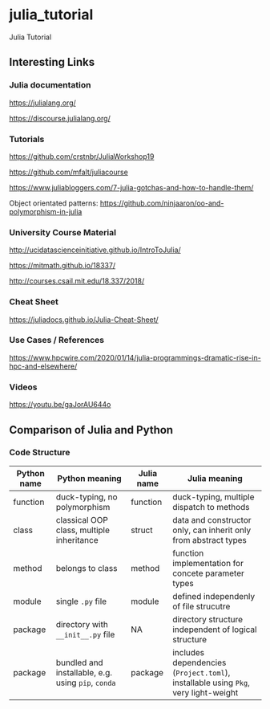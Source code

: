 # julia_tutorial
Julia Tutorial


## Interesting Links

### Julia documentation

https://julialang.org/

https://discourse.julialang.org/

### Tutorials

https://github.com/crstnbr/JuliaWorkshop19

https://github.com/mfalt/juliacourse

https://www.juliabloggers.com/7-julia-gotchas-and-how-to-handle-them/

Object orientated patterns: https://github.com/ninjaaron/oo-and-polymorphism-in-julia

### University Course Material

http://ucidatascienceinitiative.github.io/IntroToJulia/

https://mitmath.github.io/18337/

http://courses.csail.mit.edu/18.337/2018/

### Cheat Sheet

https://juliadocs.github.io/Julia-Cheat-Sheet/

### Use Cases / References

https://www.hpcwire.com/2020/01/14/julia-programmings-dramatic-rise-in-hpc-and-elsewhere/

### Videos

https://youtu.be/gaJorAU644o

## Comparison of Julia and Python

### Code Structure

Python name | Python meaning | Julia name | Julia meaning
---|---|---|---
function | duck-typing, no polymorphism | function | duck-typing, multiple dispatch to methods
class | classical OOP class, multiple inheritance | struct | data and constructor only, can inherit only from abstract types
method | belongs to class | method | function implementation for concete parameter types
module | single `.py` file | module | defined independenly of file strucutre
package | directory with `__init__.py` file | NA | directory structure independent of logical structure
package | bundled and installable, e.g. using `pip`, `conda` | package | includes dependencies (`Project.toml`), installable using `Pkg`, very light-weight


